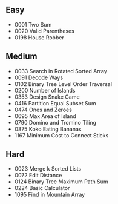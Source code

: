 ## Easy
 * 0001	Two Sum    
 * 0020 Valid Parentheses
 * 0198 House Robber
## Medium
 * 0033 Search in Rotated Sorted Array
 * 0091 Decode Ways
 * 0102 Binary Tree Level Order Traversal
 * 0200 Number of Islands
 * 0353 Design Snake Game
 * 0416 Partition Equal Subset Sum
 * 0474 Ones and Zeroes
 * 0695 Max Area of Island
 * 0790 Domino and Tromino Tiling
 * 0875 Koko Eating Bananas 
 * 1167 Minimum Cost to Connect Sticks

## Hard
 * 0023 Merge k Sorted Lists
 * 0072 Edit Distance
 * 0124 Binary Tree Maximum Path Sum 
 * 0224 Basic Calculator
 * 1095 Find in Mountain Array
 

